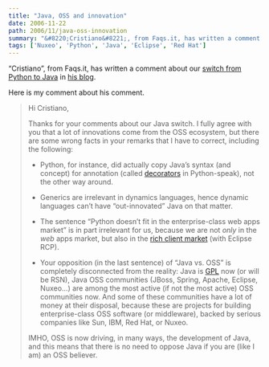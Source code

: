 ```yaml
---
title: "Java, OSS and innovation"
date: 2006-11-22
path: 2006/11/java-oss-innovation
summary: "&#8220;Cristiano&#8221;, from Faqs.it, has written a comment about our switch from Python to Java in his blog."
tags: ['Nuxeo', 'Python', 'Java', 'Eclipse', 'Red Hat']
---
```


<p>&#8220;Cristiano&#8221;, from Faqs.it, has written a comment about our <a href="http://www.nuxeo.com/en/news/nuxeo-switches-to-java/">switch from Python to Java</a> in <a href="http://blog.faqs.it/?p=15">his blog</a>.</p><p>Here is my comment about his comment.</p>

<blockquote>
  <p>Hi Cristiano,</p>
  
  <p>Thanks for your comments about our Java switch. I fully agree with you that a lot of innovations come from the OSS ecosystem, but there are some wrong facts in your remarks that I have to correct, including the following:</p>
  
  <ul><li><p>Python, for instance, did actually copy Java&#8217;s syntax (and concept) for annotation (called <a href="http://www.python.org/dev/peps/pep-0318/">decorators</a> in Python-speak), not the other way around.</p></li>
  <li><p>Generics are irrelevant in dynamics languages, hence dynamic languages can&#8217;t have &#8220;out-innovated&#8221; Java on that matter.</p></li>
  <li><p>The sentence &#8220;Python doesn&#8217;t fit in the enterprise-class web apps market&#8221; is in part irrelevant for us, because we are not <em>only</em> in the <em>web</em> apps market, but also in the <a href="http://www.nuxeo.com/en/products/apogee">rich client market</a> (with Eclipse RCP).</p></li>
  <li><p>Your opposition (in the last sentence) of &#8220;Java vs. OSS&#8221; is completely disconnected from the reality: Java is <a href="http://blogs.sun.com/jonathan/entry/fueling_the_network_effect">GPL</a> now (or will be RSN), Java OSS communities (JBoss, Spring, Apache, Eclipse, Nuxeo&#8230;) are among the most active (if not the most active) OSS communities now. And some of these communities have a lot of money at their disposal, because these are projects for building enterprise-class OSS software (or middleware), backed by serious companies like Sun, IBM, Red Hat, or Nuxeo.</p></li>
  </ul><p>IMHO, OSS is now driving, in many ways, the development of Java, and this means that there is no need to oppose Java if you are (like I am) an OSS believer.</p>
</blockquote> 

